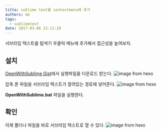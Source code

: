 ```yaml
---
title: sublime text를 contextmenu에 추가
authors: me
tags:
  - sublimetext
date: 2017-03-06 23:11:29
---
```


서브라임 텍스트를 탐색기 우클릭 메뉴에 추가해서 접근성을 높여보자.

## 설치

[OpenWithSublime Gist](https://gist.github.com/jcppkkk/8330314)에서 실행파일을 다운로드 받는다.
![image from hexo](https://i.imgur.com/n1PCZFT.png)

압축 푼 파일을 서브라임 텍스트가 깔려있는 경로에 넣어준다.
![image from hexo](https://i.imgur.com/Zrw5pgK.png)

**OpenWithSublime.bat** 파일을 실행한다.

## 확인

이제 폴더나 파일을 바로 서브라임 텍스트로 열 수 있다.
![image from hexo](https://i.imgur.com/vfN6WZh.png)
